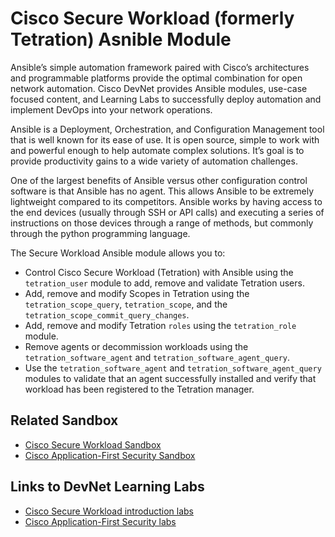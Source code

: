 Cisco Secure Workload (formerly Tetration) Asnible Module
=====================================

Ansible’s simple automation framework paired with Cisco’s architectures and programmable platforms provide the optimal combination for open network automation. Cisco DevNet provides Ansible modules, use-case focused content, and Learning Labs to successfully deploy automation and implement DevOps into your network operations.

Ansible is a Deployment, Orchestration, and Configuration Management tool that is well known for its ease of use. It is open source, simple to work with and powerful enough to help automate complex solutions. It’s goal is to provide productivity gains to a wide variety of automation challenges.

One of the largest benefits of Ansible versus other configuration control software is that Ansible has no agent. This allows Ansible to be extremely lightweight compared to its competitors. Ansible works by having access to the end devices (usually through SSH or API calls) and executing a series of instructions on those devices through a range of methods, but commonly through the python programming language.

The Secure Workload Ansible module allows you to:

* Control Cisco Secure Workload (Tetration) with Ansible using the `tetration_user` module to add, remove and validate Tetration users.
* Add, remove and modify Scopes in Tetration using the `tetration_scope_query`, `tetration_scope`, and the `tetration_scope_commit_query_changes`.
* Add, remove and modify Tetration `roles` using the `tetration_role` module. 
* Remove agents or decommission workloads using the `tetration_software_agent` and `tetration_software_agent_query`.   
* Use the `tetration_software_agent` and `tetration_software_agent_query` modules to validate that an agent successfully installed and verify that workload has been registered to the Tetration manager.

## Related Sandbox
* [Cisco Secure Workload Sandbox](https://devnetsandbox.cisco.com/RM/Diagram/Index/e95caf39-0b4a-45da-9305-49a65f8dce97?diagramType=Topology)
* [Cisco Application-First Security Sandbox](https://devnetsandbox.cisco.com/RM/Diagram/Index/88e9fabf-abbf-4c0b-b1a1-c4999d794a10?diagramType=Topology)

## Links to DevNet Learning Labs
* [Cisco Secure Workload introduction labs](https://developer.cisco.com/learning/modules/secure-workload/Tetration-Intro-APIs-Learning-Lab/step/1)
* [Cisco Application-First Security labs](https://developer.cisco.com/learning/modules/cisco-app-first-security-lab/app-first-sec-aws-lab/step/1)
